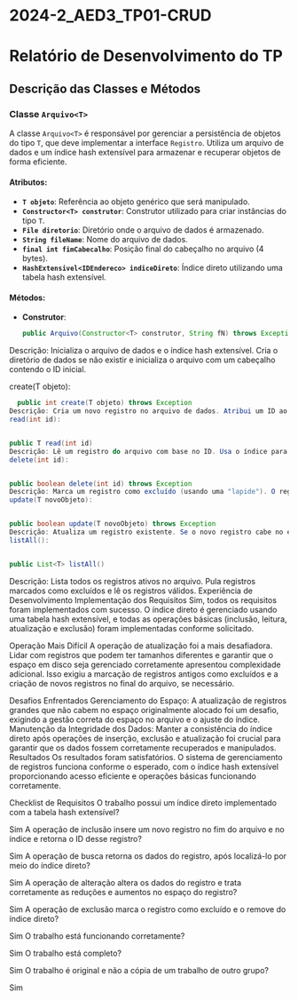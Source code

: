 # 2024-2_AED3_TP01-CRUD

# Relatório de Desenvolvimento do TP

## Descrição das Classes e Métodos

### Classe `Arquivo<T>`

A classe `Arquivo<T>` é responsável por gerenciar a persistência de objetos do tipo `T`, que deve implementar a interface `Registro`. Utiliza um arquivo de dados e um índice hash extensível para armazenar e recuperar objetos de forma eficiente.

#### Atributos:
- **`T objeto`**: Referência ao objeto genérico que será manipulado.
- **`Constructor<T> construtor`**: Construtor utilizado para criar instâncias do tipo `T`.
- **`File diretorio`**: Diretório onde o arquivo de dados é armazenado.
- **`String fileName`**: Nome do arquivo de dados.
- **`final int fimCabecalho`**: Posição final do cabeçalho no arquivo (4 bytes).
- **`HashExtensivel<IDEndereco> indiceDireto`**: Índice direto utilizando uma tabela hash extensível.

#### Métodos:

- **Construtor**:
  ```java
  public Arquivo(Constructor<T> construtor, String fN) throws Exception
Descrição: Inicializa o arquivo de dados e o índice hash extensível. Cria o diretório de dados se não existir e inicializa o arquivo com um cabeçalho contendo o ID inicial.

create(T objeto):

```java
  public int create(T objeto) throws Exception
Descrição: Cria um novo registro no arquivo de dados. Atribui um ID ao objeto, escreve o objeto no final do arquivo e atualiza o índice com o ID e o endereço do registro.
read(int id):
```
```java

public T read(int id)
Descrição: Lê um registro do arquivo com base no ID. Usa o índice para encontrar o endereço do registro e então lê o objeto do arquivo.
delete(int id):
```
```java

public boolean delete(int id) throws Exception
Descrição: Marca um registro como excluído (usando uma "lapide"). O registro não é removido fisicamente, mas é marcado como inativo.
update(T novoObjeto):
```
```java

public boolean update(T novoObjeto) throws Exception
Descrição: Atualiza um registro existente. Se o novo registro cabe no espaço do registro antigo, ele é sobrescrito. Caso contrário, o registro antigo é marcado como excluído e um novo registro é criado no final do arquivo.
listAll():
```
```java

public List<T> listAll()
```
Descrição: Lista todos os registros ativos no arquivo. Pula registros marcados como excluídos e lê os registros válidos.
Experiência de Desenvolvimento
Implementação dos Requisitos
Sim, todos os requisitos foram implementados com sucesso. O índice direto é gerenciado usando uma tabela hash extensível, e todas as operações básicas (inclusão, leitura, atualização e exclusão) foram implementadas conforme solicitado.

Operação Mais Difícil
A operação de atualização foi a mais desafiadora. Lidar com registros que podem ter tamanhos diferentes e garantir que o espaço em disco seja gerenciado corretamente apresentou complexidade adicional. Isso exigiu a marcação de registros antigos como excluídos e a criação de novos registros no final do arquivo, se necessário.

Desafios Enfrentados
Gerenciamento do Espaço: A atualização de registros grandes que não cabem no espaço originalmente alocado foi um desafio, exigindo a gestão correta do espaço no arquivo e o ajuste do índice.
Manutenção da Integridade dos Dados: Manter a consistência do índice direto após operações de inserção, exclusão e atualização foi crucial para garantir que os dados fossem corretamente recuperados e manipulados.
Resultados
Os resultados foram satisfatórios. O sistema de gerenciamento de registros funciona conforme o esperado, com o índice hash extensível proporcionando acesso eficiente e operações básicas funcionando corretamente.

Checklist de Requisitos
O trabalho possui um índice direto implementado com a tabela hash extensível?

Sim
A operação de inclusão insere um novo registro no fim do arquivo e no índice e retorna o ID desse registro?

Sim
A operação de busca retorna os dados do registro, após localizá-lo por meio do índice direto?

Sim
A operação de alteração altera os dados do registro e trata corretamente as reduções e aumentos no espaço do registro?

Sim
A operação de exclusão marca o registro como excluído e o remove do índice direto?

Sim
O trabalho está funcionando corretamente?

Sim
O trabalho está completo?

Sim
O trabalho é original e não a cópia de um trabalho de outro grupo?

Sim
